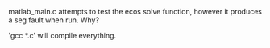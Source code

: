 matlab\_main.c attempts to test the ecos solve function, however it produces a seg fault when run. Why?

'gcc \*.c' will compile everything.
